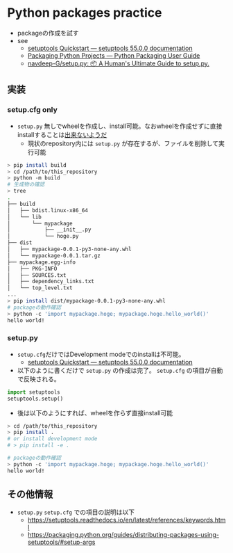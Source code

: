 # Python packages practice
* packageの作成を試す
* see
  * [setuptools Quickstart — setuptools 55.0.0 documentation](https://setuptools.readthedocs.io/en/latest/userguide/quickstart.html)
  * [Packaging Python Projects — Python Packaging User Guide](https://packaging.python.org/tutorials/packaging-projects/)
  * [navdeep-G/setup.py: 📦 A Human's Ultimate Guide to setup.py.](https://github.com/navdeep-G/setup.py)

## 実装
### setup.cfg only

* `setup.py` 無しでwheelを作成し、install可能。なおwheelを作成せずに直接installすることは[出来ないようだ](https://discuss.python.org/t/pep-517-and-projects-that-cant-install-via-wheels/791)
  * 現状のrepository内には `setup.py` が存在するが、ファイルを削除して実行可能

``` bash
> pip install build
> cd /path/to/this_repository
> python -m build
# 生成物の確認
> tree 
.
├── build
│   ├── bdist.linux-x86_64
│   └── lib
│       └── mypackage
│           ├── __init__.py
│           └── hoge.py
├── dist
│   ├── mypackage-0.0.1-py3-none-any.whl
│   └── mypackage-0.0.1.tar.gz
├── mypackage.egg-info
│   ├── PKG-INFO
│   ├── SOURCES.txt
│   ├── dependency_links.txt
│   └── top_level.txt
...
> pip install dist/mypackage-0.0.1-py3-none-any.whl 
# packageの動作確認
> python -c 'import mypackage.hoge; mypackage.hoge.hello_world()'
hello world!
```

### setup.py

* `setup.cfg`だけではDevelopment modeでのinstallは不可能。
  * [setuptools Quickstart — setuptools 55.0.0 documentation](https://setuptools.readthedocs.io/en/latest/userguide/quickstart.html#development-mode)
* 以下のように書くだけで `setup.py` の作成は完了。 `setup.cfg` の項目が自動で反映される。


``` py
import setuptools
setuptools.setup()
```

* 後は以下のようにすれば、wheelを作らず直接install可能

``` sh
> cd /path/to/this_repository
> pip install .
# or install development mode
# > pip install -e .

# packageの動作確認
> python -c 'import mypackage.hoge; mypackage.hoge.hello_world()'
hello world!
```

## その他情報
* `setup.py` `setup.cfg` での項目の説明は以下
  * https://setuptools.readthedocs.io/en/latest/references/keywords.html
  * https://packaging.python.org/guides/distributing-packages-using-setuptools/#setup-args